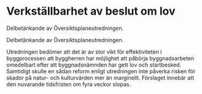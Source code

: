 # Verkställbarhet av beslut om lov

Delbetänkande av Översiktsplaneutredningen.

Delbetänkande av Översiktsplaneutredningen.

Utredningen bedömer att det är av stor vikt för effektiviteten i byggprocessen att byggherren har möjlighet att påbörja byggnadsarbeten omedelbart efter att byggnadsnämnden har gett lov och startbesked. Samtidigt skulle en sådan reform enligt utredningen inte påverka risken för skador på natur- och kulturvärden mer än marginellt. Förslaget innebär att den nuvarande tidsfristen om fyra veckor slopas.
